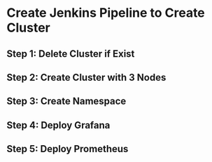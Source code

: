 # Create Jenkins Pipeline to Create Cluster

## Step 1: Delete Cluster if Exist

## Step 2: Create Cluster with 3 Nodes

## Step 3: Create Namespace

## Step 4: Deploy Grafana

## Step 5: Deploy Prometheus
